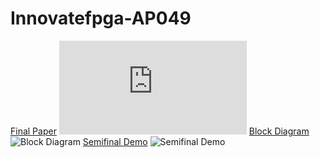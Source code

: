 # Innovatefpga-AP049
[Final Paper](http://www.innovatefpga.com/cgi-bin/innovate/teams.pl?Id=AP049&All=1)
![Final Paper](http://www.innovatefpga.com/cgi-bin/innovate/teams.pl?Id=AP049&All=1)
[Block Diagram](https://www.innovatefpga.com/attachment/member/2021/AP049-67E3418449C6DB7E/image/MSY1.drawio%20(5).png)
![Block Diagram](https://www.innovatefpga.com/attachment/member/2021/AP049-67E3418449C6DB7E/image/MSY1.drawio%20(5).png)
[Semifinal Demo](https://youtu.be/G_AMQiRGlIs)
![Semifinal Demo](https://youtu.be/G_AMQiRGlIs)

